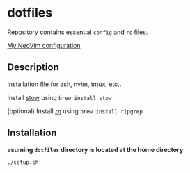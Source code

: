 # dotfiles

Repository contains essential `config` and `rc` files.

[My NeoVim configuration](https://github.com/anoopkcn/config.nvim)

## Description

Installation file for zsh, nvim, tmux, etc..

Install [stow](https://www.gnu.org/software/stow/) using `brew install stow`

(optional) Install [`rg`](https://github.com/BurntSushi/ripgrep) using `brew install ripgrep`

## Installation

**asuming `dotfiles` directory is located at the home directory**

```sh
./setup.sh
```

